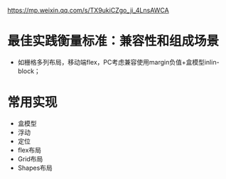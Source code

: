 https://mp.weixin.qq.com/s/TX9ukiCZgo_ji_4LnsAWCA
# 最佳实践衡量标准：兼容性和组成场景
- 如栅格多列布局，移动端flex，PC考虑兼容使用margin负值+盒模型inlin-block；

# 常用实现
- 盒模型
- 浮动
- 定位
- flex布局
- Grid布局
- Shapes布局